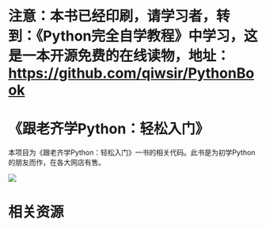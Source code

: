 # 注意：本书已经印刷，请学习者，转到：《Python完全自学教程》中学习，这是一本开源免费的在线读物，地址：https://github.com/qiwsir/PythonBook

# 《跟老齐学Python：轻松入门》

本项目为《跟老齐学Python：轻松入门》一书的相关代码。此书是为初学Python的朋友而作，在各大网店有售。

![](./python-book1.png)

# 相关资源

